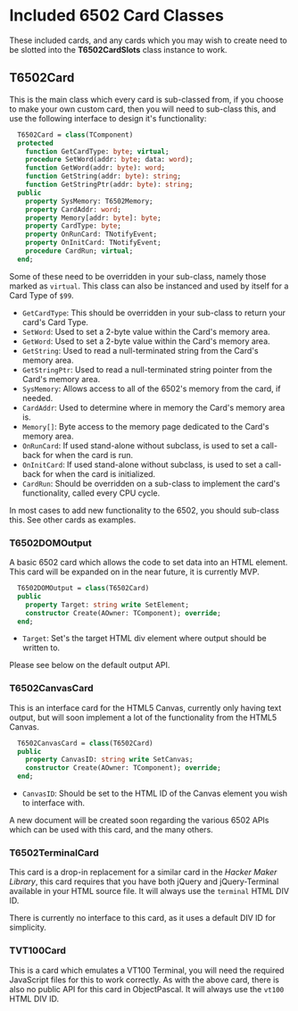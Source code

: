 # Included 6502 Card Classes

These included cards, and any cards which you may wish to create need to be slotted into the **T6502CardSlots** class instance to work.

## T6502Card

This is the main class which every card is sub-classed from, if you choose to make your own custom card, then you will need to sub-class this, and use the following interface to design it's functionality:

```pascal
  T6502Card = class(TComponent)
  protected
    function GetCardType: byte; virtual;
    procedure SetWord(addr: byte; data: word);
    function GetWord(addr: byte): word;
    function GetString(addr: byte): string;
    function GetStringPtr(addr: byte): string;
  public
    property SysMemory: T6502Memory;
    property CardAddr: word;
    property Memory[addr: byte]: byte;
    property CardType: byte;
    property OnRunCard: TNotifyEvent;
    property OnInitCard: TNotifyEvent;
    procedure CardRun; virtual;
  end;
```

Some of these need to be overridden in your sub-class, namely those marked as `virtual`.  This class can also be instanced and used by itself for a Card Type of `$99`.

  * `GetCardType`: This should be overridden in your sub-class to return your card's Card Type.
  * `SetWord`: Used to set a 2-byte value within the Card's memory area.
  * `GetWord`: Used to set a 2-byte value within the Card's memory area.
  * `GetString`: Used to read a null-terminated string from the Card's memory area.
  * `GetStringPtr`: Used to read a null-terminated string pointer from the Card's memory area.
  * `SysMemory`: Allows access to all of the 6502's memory from the card, if needed.
  * `CardAddr`: Used to determine where in memory the Card's memory area is.
  * `Memory[]`: Byte access to the memory page dedicated to the Card's memory area.
  * `OnRunCard`: If used stand-alone without subclass, is used to set a call-back for when the card is run.
  * `OnInitCard`: If used stand-alone without subclass, is used to set a call-back for when the card is initialized.
  * `CardRun`: Should be overridden on a sub-class to implement the card's functionality, called every CPU cycle.

In most cases to add new functionality to the 6502, you should sub-class this.  See other cards as examples.

### T6502DOMOutput

A basic 6502 card which allows the code to set data into an HTML element.  This card will be expanded on in the near future, it is currently MVP.

```pascal
  T6502DOMOutput = class(T6502Card)
  public
    property Target: string write SetElement;
    constructor Create(AOwner: TComponent); override;
  end;
```

  * `Target`: Set's the target HTML div element where output should be written to.

Please see below on the default output API.

### T6502CanvasCard

This is an interface card for the HTML5 Canvas, currently only having text output, but will soon implement a lot of the functionality from the HTML5 Canvas.

```pascal
  T6502CanvasCard = class(T6502Card)
  public
    property CanvasID: string write SetCanvas;
    constructor Create(AOwner: TComponent); override;
  end;
```

  * `CanvasID`: Should be set to the HTML ID of the Canvas element you wish to interface with.

A new document will be created soon regarding the various 6502 APIs which can be used with this card, and the many others.

### T6502TerminalCard

This card is a drop-in replacement for a similar card in the *Hacker Maker Library*, this card requires that you have both jQuery and jQuery-Terminal available in your HTML source file.  It will always use the `terminal` HTML DIV ID.

There is currently no interface to this card, as it uses a default DIV ID for simplicity.

### TVT100Card

This is a card which emulates a VT100 Terminal, you will need the required JavaScript files for this to work correctly.  As with the above card, there is also no public API for this card in ObjectPascal.  It will always use the `vt100` HTML DIV ID.
